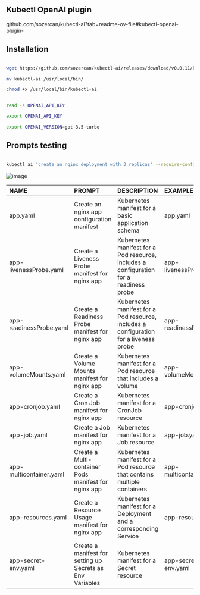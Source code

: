 ## Kubectl OpenAI plugin


github.com/sozercan/kubectl-ai?tab=readme-ov-file#kubectl-openai-plugin-

## Installation


```bash

wget https://github.com/sozercan/kubectl-ai/releases/download/v0.0.11/kubectl-ai_linux_amd64.tar.gz | tar zxf kubectl-ai_linux_amd64.tar.gz

mv kubectl-ai /usr/local/bin/

chmod +x /usr/local/bin/kubectl-ai

```

```bash

read -s OPENAI_API_KEY

export OPENAI_API_KEY

export OPENAI_VERSION=gpt-3.5-turbo

```

## Prompts testing 

```bash

kubectl ai 'create an nginx deployment with 3 replicas' --require-confirmation=false > test.yaml


```

![image](https://github.com/scottishwidow/kubeai-manifests/assets/135420876/1d430906-6ead-4b86-8263-284ae5b7e589)



| NAME                    | PROMPT                          | DESCRIPTION                                                         | EXAMPLE                 |
|:------------------------|:--------------------------------|:--------------------------------------------------------------------|:------------------------|
| app.yaml                | Create an nginx app configuration manifest      | Kubernetes manifest for a basic application schema         | app.yaml                |
| app-livenessProbe.yaml  | Create a Liveness Probe manifest for nginx app            | Kubernetes manifest for a Pod resource, includes a configuration for a readiness probe                | app-livenessProbe.yaml  |
| app-readinessProbe.yaml | Create a Readiness Probe manifest for nginx app          | Kubernetes manifest for a Pod resource, includes a configuration for a liveness probe               | app-readinessProbe.yaml |
| app-volumeMounts.yaml   | Create a Volume Mounts manifest for nginx app       | Kubernetes manifest for a Pod resource that includes a volume   | app-volumeMounts.yaml   |
| app-cronjob.yaml        | Create a Cron Job manifest for nginx app            | Kubernetes manifest for a CronJob resource                   | app-cronjob.yaml        |
| app-job.yaml            | Create a Job manifest for nginx app                   | Kubernetes manifest for a Job resource                        | app-job.yaml            |
| app-multicontainer.yaml | Create a Multi-container Pods manifest for nginx app     | Kubernetes manifest for a Pod resource that contains multiple containers              | app-multicontainer.yaml |
| app-resources.yaml      | Create a Resource Usage manifest for nginx app     | Kubernetes manifest for a Deployment and a corresponding Service | app-resources.yaml      |
| app-secret-env.yaml     | Create a manifest for setting up Secrets as Env Variables | Kubernetes manifest for a Secret resource                 | app-secret-env.yaml     |
